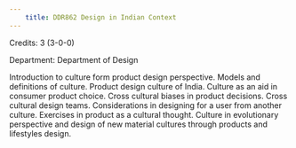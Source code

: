 ```yaml
---
    title: DDR862 Design in Indian Context
---
```

Credits: 3 (3-0-0)

Department: Department of Design

Introduction to culture form product design perspective. Models and definitions of culture. Product design culture of India. Culture as an aid in consumer product choice. Cross cultural biases in product decisions. Cross cultural design teams. Considerations in designing for a user from another culture. Exercises in product as a cultural thought. Culture in evolutionary perspective and design of new material cultures through products and lifestyles design.